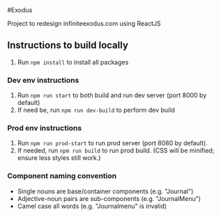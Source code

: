 #Exodus

Project to redesign infiniteexodus.com using ReactJS

## Instructions to build locally

1. Run `npm install` to install all packages

### Dev env instructions
1. Run `npm run start` to both build and run dev server (port 8000 by
   default)
2. If need be, run `npm run dev-build` to perform dev build

### Prod env instructions
1. Run `npm run prod-start` to run prod server (port 8080 by default). 
2. If needed, run `npm run build` to run prod build. (CSS will be minified; ensure less styles still work.)

### Component naming convention
* Single nouns are base/container components (e.g. "Journal")
* Adjective-noun pairs are sub-components (e.g. "JournalMenu")
* Camel case all words (e.g. "Journalmenu" is invalid)
